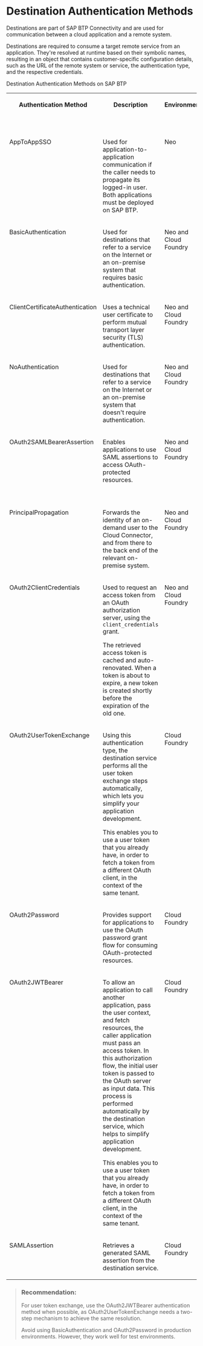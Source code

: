 <!-- loio765423ddb66147bc8141607a8522fe65 -->

# Destination Authentication Methods

Destinations are part of SAP BTP Connectivity and are used for communication between a cloud application and a remote system.

Destinations are required to consume a target remote service from an application. They're resolved at runtime based on their symbolic names, resulting in an object that contains customer-specific configuration details, such as the URL of the remote system or service, the authentication type, and the respective credentials.

<a name="loio765423ddb66147bc8141607a8522fe65__table_ctt_glg_l2b"/>Destination Authentication Methods on SAP BTP


<table>
<tr>
<th valign="top">

Authentication Method



</th>
<th valign="top">

Description



</th>
<th valign="top">

Environment



</th>
<th valign="top">

Internet Proxy



</th>
<th valign="top">

On-Premise Proxy



</th>
</tr>
<tr>
<td valign="top">

AppToAppSSO



</td>
<td valign="top">

Used for application-to-application communication if the caller needs to propagate its logged-in user. Both applications must be deployed on SAP BTP.



</td>
<td valign="top">

Neo



</td>
<td valign="top">

Yes



</td>
<td valign="top">

No



</td>
</tr>
<tr>
<td valign="top">

BasicAuthentication



</td>
<td valign="top">

Used for destinations that refer to a service on the Internet or an on-premise system that requires basic authentication.



</td>
<td valign="top">

Neo and Cloud Foundry



</td>
<td valign="top">

Yes



</td>
<td valign="top">

Yes



</td>
</tr>
<tr>
<td valign="top">

ClientCertificateAuthentication



</td>
<td valign="top">

Uses a technical user certificate to perform mutual transport layer security \(TLS\) authentication.



</td>
<td valign="top">

Neo and Cloud Foundry



</td>
<td valign="top">

Yes



</td>
<td valign="top">

No



</td>
</tr>
<tr>
<td valign="top">

NoAuthentication



</td>
<td valign="top">

Used for destinations that refer to a service on the Internet or an on-premise system that doesn't require authentication.



</td>
<td valign="top">

Neo and Cloud Foundry



</td>
<td valign="top">

Yes



</td>
<td valign="top">

Yes



</td>
</tr>
<tr>
<td valign="top">

OAuth2SAMLBearerAssertion



</td>
<td valign="top">

Enables applications to use SAML assertions to access OAuth-protected resources.



</td>
<td valign="top">

Neo and Cloud Foundry



</td>
<td valign="top">

Yes



</td>
<td valign="top">

Yes

> ### Note:  
> Only for Neo



</td>
</tr>
<tr>
<td valign="top">

PrincipalPropagation



</td>
<td valign="top">

Forwards the identity of an on-demand user to the Cloud Connector, and from there to the back end of the relevant on-premise system.



</td>
<td valign="top">

Neo and Cloud Foundry



</td>
<td valign="top">

No



</td>
<td valign="top">

Yes



</td>
</tr>
<tr>
<td valign="top">

OAuth2ClientCredentials



</td>
<td valign="top">

Used to request an access token from an OAuth authorization server, using the `client_credentials` grant.

The retrieved access token is cached and auto-renovated. When a token is about to expire, a new token is created shortly before the expiration of the old one.



</td>
<td valign="top">

Neo and Cloud Foundry



</td>
<td valign="top">

Yes



</td>
<td valign="top">

Yes

> ### Note:  
> Only for Neo



</td>
</tr>
<tr>
<td valign="top">

OAuth2UserTokenExchange



</td>
<td valign="top">

Using this authentication type, the destination service performs all the user token exchange steps automatically, which lets you simplify your application development.

This enables you to use a user token that you already have, in order to fetch a token from a different OAuth client, in the context of the same tenant.



</td>
<td valign="top">

Cloud Foundry



</td>
<td valign="top">

Yes



</td>
<td valign="top">

No



</td>
</tr>
<tr>
<td valign="top">

OAuth2Password



</td>
<td valign="top">

Provides support for applications to use the OAuth password grant flow for consuming OAuth-protected resources.



</td>
<td valign="top">

Cloud Foundry



</td>
<td valign="top">

Yes



</td>
<td valign="top">

No



</td>
</tr>
<tr>
<td valign="top">

OAuth2JWTBearer



</td>
<td valign="top">

To allow an application to call another application, pass the user context, and fetch resources, the caller application must pass an access token. In this authorization flow, the initial user token is passed to the OAuth server as input data. This process is performed automatically by the destination service, which helps to simplify application development.

This enables you to use a user token that you already have, in order to fetch a token from a different OAuth client, in the context of the same tenant.



</td>
<td valign="top">

Cloud Foundry



</td>
<td valign="top">

Yes



</td>
<td valign="top">

No



</td>
</tr>
<tr>
<td valign="top">

SAMLAssertion



</td>
<td valign="top">

Retrieves a generated SAML assertion from the destination service.



</td>
<td valign="top">

Cloud Foundry



</td>
<td valign="top">

Yes



</td>
<td valign="top">

Yes



</td>
</tr>
</table>

> ### Recommendation:  
> For user token exchange, use the OAuth2JWTBearer authentication method when possible, as OAuth2UserTokenExchange needs a two-step mechanism to achieve the same resolution.
> 
> Avoid using BasicAuthentication and OAuth2Password in production environments. However, they work well for test environments.

